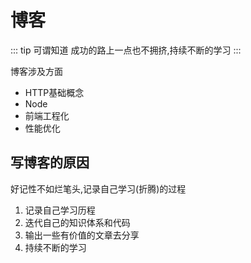 # 博客

::: tip 可谓知道
成功的路上一点也不拥挤,持续不断的学习
:::

博客涉及方面

- HTTP基础概念
- Node
- 前端工程化
- 性能优化

## 写博客的原因

好记性不如烂笔头,记录自己学习(折腾)的过程

1. 记录自己学习历程
2. 迭代自己的知识体系和代码
3. 输出一些有价值的文章去分享
4. 持续不断的学习